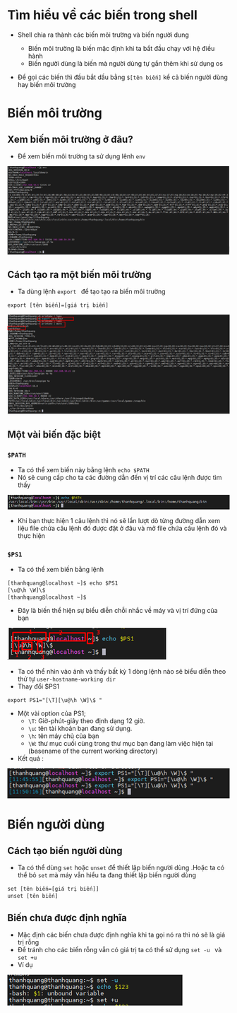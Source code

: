 # Tìm hiểu về các biến trong shell
- Shell chia ra thành các biến môi trường và biến người dung
  - Biến môi trường là biến mặc định khi ta bắt đầu chạy với hệ điều hành 
  - Biến người dùng là biến mà người dùng tự gắn thêm khi sử dụng os

- Để gọi các biến thì đầu bắt dầu bằng `$[tên biến]` kể cả biến người dùng hay biến môi trường

# Biến môi trường
## Xem biến môi trường ở đâu?
- Để xem biến môi trường ta sử dụng lênh `env`

![Alt](/thuctap/anh/Screenshot_360.png)

## Cách tạo ra một biến môi trường
- Ta dùng lệnh `export ` để tạo tạo ra biến môi trường 

```
export [tên biến]=[giá trị biến]
```

![Alt](/thuctap/anh/Screenshot_262.png)

## Một vài biến đặc biệt
### `$PATH`
- Ta có thể xem biến này bằng lệnh `echo $PATH`
- Nó sẽ cung cấp cho ta các đường dẫn đến vị trí các câu lệnh được tìm thấy

![Alt](/thuctap/anh/Screenshot_361.png)

- Khi bạn thực hiện 1 câu lệnh thì nó sẽ lần lượt dò từng đường dẫn xem liệu file chứa câu lệnh đó được đặt ở đâu và mở file chứa câu lệnh đó và thực hiện

### `$PS1`
- Ta có thể xem biến bằng lệnh

```
[thanhquang@localhost ~]$ echo $PS1
[\u@\h \W]\$
[thanhquang@localhost ~]$

```
- Đây là biến thể hiện sự biểu diễn chỗi nhắc về máy và vị trí đứng của bạn

![Alt](/thuctap/anh/Screenshot_362.png)
- Ta có thể nhìn vào ảnh và thấy bất kỳ 1 dòng lệnh nào sẽ biểu diễn theo thứ tự `user-hostname-working dir`
- Thay đổi $PS1 

```
export PS1="[\T][\u@\h \W]\$ "
```
- Một vài option của PS1;
  - `\T`: Giờ-phút-giây theo định dạng 12 giờ.
  - `\u`: tên tài khoản bạn đang sử dụng.
  - `\h`: tên máy chủ của bạn
  - `\W`: thư mục cuối cùng trong thư mục bạn đang làm việc hiện tại (basename of the current working directory)
- Kết quả :

![Alt](/thuctap/anh/Screenshot_363.png)

# Biến người dùng
## Cách tạo biến người dùng
- Ta có thể dùng `set` hoặc `unset` để thiết lập biến người dùng .Hoặc ta có thể bỏ `set` mà máy vẫn hiểu ta đang thiết lập biến người dùng

```
set [tên biến=[giá trị biến]]
unset [tên biến]
```

## Biến chưa được định nghĩa
- Mặc định các biến chưa được định nghĩa khi ta gọi nó ra thì nó sẽ là giá trị rỗng
- Để tránh cho các biến rỗng vẫn có giá trị ta có thể sử dụng `set -u ` và `set +u` 
- Ví dụ

![Alt](/thuctap/anh/Screenshot_265.png)

